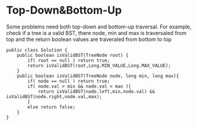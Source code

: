 # Top-Down&Bottom-Up

Some problems need both top-down and bottom-up traversal.
For example, check if a tree is a valid BST, there node, min and max is traversaled from top and the return boolean values are traveraled from bottom to top

```
public class Solution {
    public boolean isValidBST(TreeNode root) {
        if( root == null ) return true;
        return isValidBST(root,Long.MIN_VALUE,Long.MAX_VALUE);
    }
    public boolean isValidBST(TreeNode node, long min, long max){
        if( node == null ) return true;
        if( node.val > min && node.val < max ){
            return isValidBST(node.left,min,node.val) && isValidBST(node.right,node.val,max);
        }
        else return false;
    }
}
```